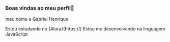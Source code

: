  ### Boas vindas ao meu perfil🌳

meu nome e Gabriel Henrique

Estou estudando no {Alura}(https://)
Estou me desenvolvendo na linguagem JavaScript
